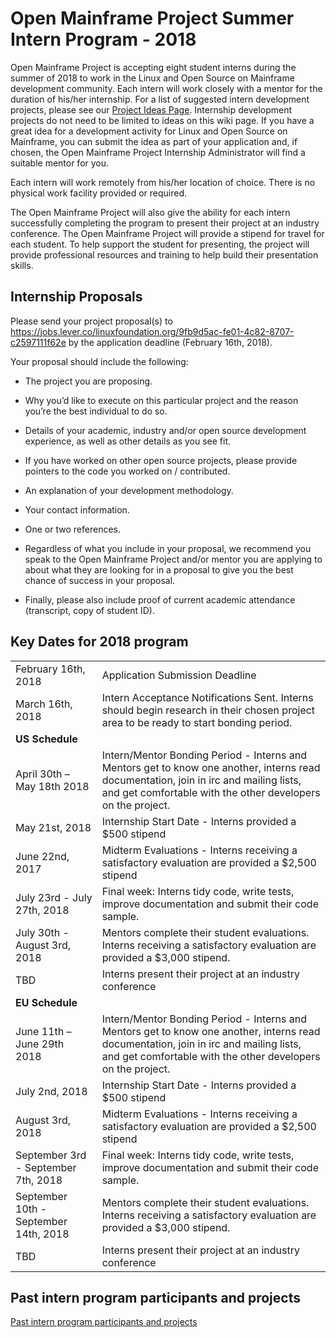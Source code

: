 # Open Mainframe Project Summer Intern Program - 2018

Open Mainframe Project is accepting eight student interns during the summer of 2018 to work in the Linux and Open Source on Mainframe development community. Each intern will work closely with a mentor for the duration of his/her internship. For a list of suggested intern development projects, please see our [Project Ideas Page](https://github.com/openmainframeproject/tsc/blob/master/proposed.md). Internship development projects do not need to be limited to ideas on this wiki page. If you have a great idea for a development activity for Linux and Open Source on Mainframe, you can submit the idea as part of your application and, if chosen, the Open Mainframe Project Internship Administrator will find a suitable mentor for you.

Each intern will work remotely from his/her location of choice. There is no physical work facility provided or required.

The Open Mainframe Project will also give the ability for each intern successfully completing the program to present their project at an industry conference. The Open Mainframe Project will provide a stipend for travel for each student. To help support the student for presenting, the project will provide professional resources and training to help build their presentation skills.

## Internship Proposals

Please send your project proposal(s) to https://jobs.lever.co/linuxfoundation.org/9fb9d5ac-fe01-4c82-8707-c2597111f62e by the application deadline (February 16th, 2018).

Your proposal should include the following:

* The project you are proposing.

* Why you’d like to execute on this particular project and the reason you’re the best individual to do so.

* Details of your academic, industry and/or open source development experience, as well as other details as you see fit.

* If you have worked on other open source projects, please provide pointers to the code you worked on / contributed.

* An explanation of your development methodology.

* Your contact information.

* One or two references.

* Regardless of what you include in your proposal, we recommend you speak to the Open Mainframe Project and/or mentor you are applying to about what they are looking for in a proposal to give you the best chance of success in your proposal.

* Finally, please also include proof of current academic attendance (transcript, copy of student ID).

## Key Dates for 2018 program

<table>
  <tr>
    <td>February 16th, 2018</td>
    <td>Application Submission Deadline</td>
  </tr>
  <tr>
    <td>March 16th, 2018</td>
    <td>Intern Acceptance Notifications Sent. Interns should begin research in their chosen project area to be ready to start bonding period.</td>
  </tr>
  <tr>
    <td colspan=2><strong>US Schedule</strong></td>
  </tr>
  <tr>
    <td>April 30th – May 18th 2018</td>
    <td>Intern/Mentor Bonding Period - Interns and Mentors get to know one another, interns read documentation, join in irc and mailing lists, and get comfortable with the other developers on the project.</td>
  </tr>
  <tr>
    <td>May 21st, 2018</td>
    <td>Internship Start Date - Interns provided a $500 stipend</td>
  </tr>
  <tr>
    <td>June 22nd, 2017</td>
    <td>Midterm Evaluations - Interns receiving a satisfactory evaluation are provided a $2,500 stipend</td>
  </tr>
  <tr>
    <td>July 23rd - July 27th, 2018</td>
    <td>Final week: Interns tidy code, write tests, improve documentation and submit their code sample.</td>
  </tr>
  <tr>
    <td>July 30th - August 3rd, 2018</td>
    <td>Mentors complete their student evaluations. Interns receiving a satisfactory evaluation are provided a $3,000 stipend.</td>
  </tr>
  <tr>
    <td>TBD</td>
    <td>Interns present their project at an industry conference</td>
  </tr>
  <tr>
    <td colspan=2><strong>EU Schedule</strong></td>
  </tr>
  <tr>
    <td>June 11th – June 29th 2018</td>
    <td>Intern/Mentor Bonding Period - Interns and Mentors get to know one another, interns read documentation, join in irc and mailing lists, and get comfortable with the other developers on the project.</td>
  </tr>
  <tr>
    <td>July 2nd, 2018</td>
    <td>Internship Start Date - Interns provided a $500 stipend</td>
  </tr>
  <tr>
    <td>August 3rd, 2018</td>
    <td>Midterm Evaluations - Interns receiving a satisfactory evaluation are provided a $2,500 stipend</td>
  </tr>
  <tr>
    <td>September 3rd - September 7th, 2018</td>
    <td>Final week: Interns tidy code, write tests, improve documentation and submit their code sample.</td>
  </tr>
  <tr>
    <td>September 10th - September 14th, 2018</td>
    <td>Mentors complete their student evaluations. Interns receiving a satisfactory evaluation are provided a $3,000 stipend.</td>
  </tr>
  <tr>
    <td>TBD</td>
    <td>Interns present their project at an industry conference</td>
  </tr>
</table>

## Past intern program participants and projects

[Past intern program participants and projects](internship/past.md)
